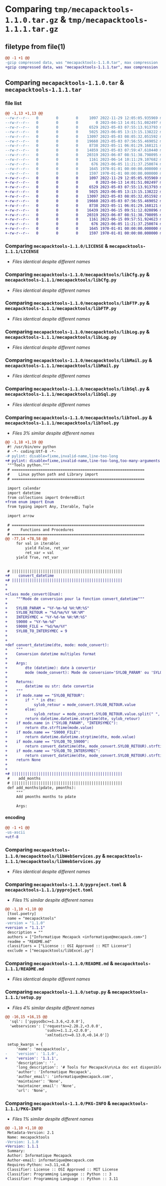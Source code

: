 # Comparing `tmp/mecapacktools-1.1.0.tar.gz` & `tmp/mecapacktools-1.1.1.tar.gz`

## filetype from file(1)

```diff
@@ -1 +1 @@
-gzip compressed data, was "mecapacktools-1.1.0.tar", max compression
+gzip compressed data, was "mecapacktools-1.1.1.tar", max compression
```

## Comparing `mecapacktools-1.1.0.tar` & `mecapacktools-1.1.1.tar`

### file list

```diff
@@ -1,13 +1,13 @@
--rw-r--r--   0        0        0     1097 2022-11-29 12:05:05.935969 mecapacktools-1.1.0/LICENSE
--rw-r--r--   0        0        0        0 2023-04-13 14:01:51.082497 mecapacktools-1.1.0/mecapacktools/__init__.py
--rw-r--r--   0        0        0     6529 2023-05-03 07:55:13.913793 mecapacktools-1.1.0/mecapacktools/libCfg.py
--rw-r--r--   0        0        0     5025 2023-06-05 13:13:15.138222 mecapacktools-1.1.0/mecapacktools/libFTP.py
--rw-r--r--   0        0        0    13097 2023-05-03 08:05:32.051592 mecapacktools-1.1.0/mecapacktools/libLog.py
--rw-r--r--   0        0        0    19660 2023-05-03 07:56:55.469052 mecapacktools-1.1.0/mecapacktools/libMail.py
--rw-r--r--   0        0        0     8738 2023-05-11 06:01:29.168121 mecapacktools-1.1.0/mecapacktools/libSql.py
--rw-r--r--   0        0        0    14859 2023-05-03 07:59:47.610440 mecapacktools-1.1.0/mecapacktools/libTool.py
--rw-r--r--   0        0        0    20319 2023-06-07 08:51:38.798095 mecapacktools-1.1.0/mecapacktools/libWebServices.py
--rw-r--r--   0        0        0     1161 2023-06-14 10:11:29.107682 mecapacktools-1.1.0/pyproject.toml
--rw-r--r--   0        0        0      676 2023-06-05 11:21:37.250074 mecapacktools-1.1.0/README.md
--rw-r--r--   0        0        0     1645 1970-01-01 00:00:00.000000 mecapacktools-1.1.0/setup.py
--rw-r--r--   0        0        0     1597 1970-01-01 00:00:00.000000 mecapacktools-1.1.0/PKG-INFO
+-rw-r--r--   0        0        0     1097 2022-11-29 12:05:05.935969 mecapacktools-1.1.1/LICENSE
+-rw-r--r--   0        0        0        0 2023-04-13 14:01:51.082497 mecapacktools-1.1.1/mecapacktools/__init__.py
+-rw-r--r--   0        0        0     6529 2023-05-03 07:55:13.913793 mecapacktools-1.1.1/mecapacktools/libCfg.py
+-rw-r--r--   0        0        0     5025 2023-06-05 13:13:15.138222 mecapacktools-1.1.1/mecapacktools/libFTP.py
+-rw-r--r--   0        0        0    13097 2023-05-03 08:05:32.051592 mecapacktools-1.1.1/mecapacktools/libLog.py
+-rw-r--r--   0        0        0    19660 2023-05-03 07:56:55.469052 mecapacktools-1.1.1/mecapacktools/libMail.py
+-rw-r--r--   0        0        0     8738 2023-05-11 06:01:29.168121 mecapacktools-1.1.1/mecapacktools/libSql.py
+-rw-r--r--   0        0        0    16439 2023-06-15 09:51:12.020896 mecapacktools-1.1.1/mecapacktools/libTool.py
+-rw-r--r--   0        0        0    20319 2023-06-07 08:51:38.798095 mecapacktools-1.1.1/mecapacktools/libWebServices.py
+-rw-r--r--   0        0        0     1161 2023-06-15 09:57:51.924623 mecapacktools-1.1.1/pyproject.toml
+-rw-r--r--   0        0        0      676 2023-06-05 11:21:37.250074 mecapacktools-1.1.1/README.md
+-rw-r--r--   0        0        0     1645 1970-01-01 00:00:00.000000 mecapacktools-1.1.1/setup.py
+-rw-r--r--   0        0        0     1597 1970-01-01 00:00:00.000000 mecapacktools-1.1.1/PKG-INFO
```

### Comparing `mecapacktools-1.1.0/LICENSE` & `mecapacktools-1.1.1/LICENSE`

 * *Files identical despite different names*

### Comparing `mecapacktools-1.1.0/mecapacktools/libCfg.py` & `mecapacktools-1.1.1/mecapacktools/libCfg.py`

 * *Files identical despite different names*

### Comparing `mecapacktools-1.1.0/mecapacktools/libFTP.py` & `mecapacktools-1.1.1/mecapacktools/libFTP.py`

 * *Files identical despite different names*

### Comparing `mecapacktools-1.1.0/mecapacktools/libLog.py` & `mecapacktools-1.1.1/mecapacktools/libLog.py`

 * *Files identical despite different names*

### Comparing `mecapacktools-1.1.0/mecapacktools/libMail.py` & `mecapacktools-1.1.1/mecapacktools/libMail.py`

 * *Files identical despite different names*

### Comparing `mecapacktools-1.1.0/mecapacktools/libSql.py` & `mecapacktools-1.1.1/mecapacktools/libSql.py`

 * *Files identical despite different names*

### Comparing `mecapacktools-1.1.0/mecapacktools/libTool.py` & `mecapacktools-1.1.1/mecapacktools/libTool.py`

 * *Files 3% similar despite different names*

```diff
@@ -1,18 +1,19 @@
 #! /usr/bin/env python
 # -*- coding:Utf-8 -*-
-# pylint: disable=fixme,invalid-name,line-too-long
+# pylint: disable=fixme,invalid-name,line-too-long,too-many-arguments
 """Tools python."""
 # ============================================================
 #    Linux python path and Library import
 # ============================================================
 
 import calendar
 import datetime
 from collections import OrderedDict
+from enum import Enum
 from typing import Any, Iterable, Tuple
 
 import arrow
 
 # ============================================================
 #     Functions and Procedures
 # ============================================================
@@ -77,14 +78,58 @@
     for val in iterable:
         yield False, ret_var
         ret_var = val
     yield True, ret_var
 
 
 # ||||||||||||||||||||||||||||||||||||||||||||||||||
+#    convert_datetime
+# ||||||||||||||||||||||||||||||||||||||||||||||||||
+
+
+class mode_convert(Enum):
+    """Mode de conversion pour la fonction convert_datetime"""
+
+    SYLOB_PARAM = "%Y-%m-%d %H:%M:%S"
+    SYLOB_RETOUR = "%d/%m/%Y %H:%M"
+    INTERSYMEC = "%Y-%d-%m %H:%M:%S"
+    S9000 = "%Y-%m-%d"
+    S9000_FILE = "%d/%m/%Y"
+    SYLOB_TO_INTERSYMEC = 9
+
+
+def convert_datetime(dte, mode: mode_convert):
+    """
+    Conversion datetime multiples format
+
+    Args:
+        dte (datetime): date à convertir
+        mode (mode_convert): Mode de conversion='SYLOB_PARAM' ou 'SYLOB_RETOUR' ou 'INTERSYMEC' ou 'S9000'
+
+    Returns:
+        datetime ou str: date convertie
+    """
+    if mode.name == "SYLOB_RETOUR":
+        if " " in dte:
+            sylob_retour = mode_convert.SYLOB_RETOUR.value
+        else:
+            sylob_retour = mode_convert.SYLOB_RETOUR.value.split(" ", maxsplit=1)[0]
+        return datetime.datetime.strptime(dte, sylob_retour)
+    if mode.name in ("SYLOB_PARAM", "INTERSYMEC"):
+        return dte.strftime(mode.value)
+    if mode.name == "S9000_FILE":
+        return datetime.datetime.strptime(dte, mode.value)
+    if mode.name == "SYLOB_TO_S9000":
+        return convert_datetime(dte, mode_convert.SYLOB_RETOUR).strftime(mode_convert.S9000.value)
+    if mode.name == "SYLOB_TO_INTERSYMEC":
+        return convert_datetime(dte, mode_convert.SYLOB_RETOUR).strftime(mode_convert.INTERSYMEC.value)
+    return None
+
+
+# ||||||||||||||||||||||||||||||||||||||||||||||||||
 #    add_months
 # ||||||||||||||||||||||||||||||||||||||||||||||||||
 def add_months(pdate, pmonths):
     """
     Add pmonths months to pdate
 
     Args:
```

#### encoding

```diff
@@ -1 +1 @@
-us-ascii
+utf-8
```

### Comparing `mecapacktools-1.1.0/mecapacktools/libWebServices.py` & `mecapacktools-1.1.1/mecapacktools/libWebServices.py`

 * *Files identical despite different names*

### Comparing `mecapacktools-1.1.0/pyproject.toml` & `mecapacktools-1.1.1/pyproject.toml`

 * *Files 1% similar despite different names*

```diff
@@ -1,10 +1,10 @@
 [tool.poetry]
 name = "mecapacktools"
-version = "1.1.0"
+version = "1.1.1"
 description = ""
 authors = ["Informatique Mecapack <informatique@mecapack.com>"]
 readme = "README.md"
 classifiers = ["License :: OSI Approved :: MIT License"]
 exclude = ["mecapacktools/libExcel.py"]
```

### Comparing `mecapacktools-1.1.0/README.md` & `mecapacktools-1.1.1/README.md`

 * *Files identical despite different names*

### Comparing `mecapacktools-1.1.0/setup.py` & `mecapacktools-1.1.1/setup.py`

 * *Files 4% similar despite different names*

```diff
@@ -16,15 +16,15 @@
  'sql': ['pypyodbc>=1.3.6,<2.0.0'],
  'webservices': ['requests>=2.28.2,<3.0.0',
                  'suds>=1.1.2,<2.0.0',
                  'xmltodict>=0.13.0,<0.14.0']}
 
 setup_kwargs = {
     'name': 'mecapacktools',
-    'version': '1.1.0',
+    'version': '1.1.1',
     'description': '',
     'long_description': '# Tools for Mecapack\n\nLa doc est disponible en Html ou en MD\n\n## installation par pip\n\n`pip install mecapacktools`\n\nInstaller les extensions :\n\n`pip install mecapacktools[excel,sql,webservices]`\n\n### Extensions diponibles :\n\n- excel \n- Sql \n- WebServices \n- FTP \n\n## Notes pour le développement:\n\n### Installation\n\n`poetry install --with dev --all-extras`\n\n### Génération de la doc\n\n`poetry run .\\make.bat html`\n`poetry run .\\make.bat markdown`\n\n### Publier une nouvelle version\n\nChanger la version :\nDans le fichier pyproject.toml modifier :\n```\n[tool.poetry]\nversion = "1.0.0"\n ```\n\nPublier sur pypi `poetry publish --build`\n\n\n\n',
     'author': 'Informatique Mecapack',
     'author_email': 'informatique@mecapack.com',
     'maintainer': 'None',
     'maintainer_email': 'None',
     'url': 'None',
```

### Comparing `mecapacktools-1.1.0/PKG-INFO` & `mecapacktools-1.1.1/PKG-INFO`

 * *Files 1% similar despite different names*

```diff
@@ -1,10 +1,10 @@
 Metadata-Version: 2.1
 Name: mecapacktools
-Version: 1.1.0
+Version: 1.1.1
 Summary: 
 Author: Informatique Mecapack
 Author-email: informatique@mecapack.com
 Requires-Python: >=3.11,<4.0
 Classifier: License :: OSI Approved :: MIT License
 Classifier: Programming Language :: Python :: 3
 Classifier: Programming Language :: Python :: 3.11
```

